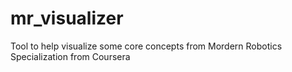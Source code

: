 # mr_visualizer
Tool to help visualize some core concepts from Mordern Robotics Specialization from Coursera
